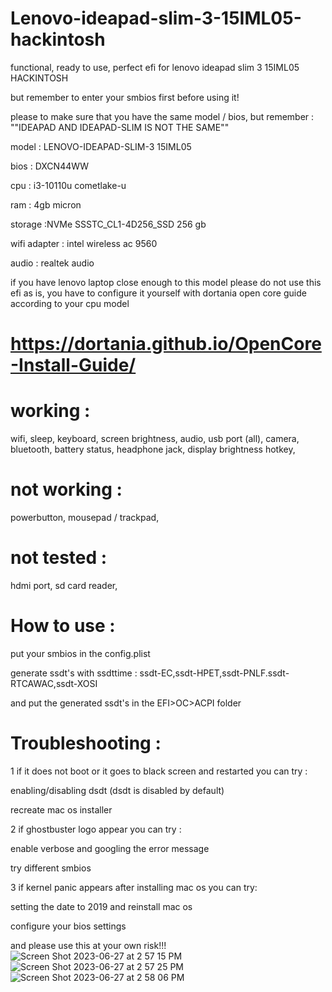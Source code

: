 # Lenovo-ideapad-slim-3-15IML05-hackintosh
functional, ready to use, perfect efi for lenovo ideapad slim 3 15IML05 HACKINTOSH

but remember to enter your smbios first before using it!

please to make sure that you have the same model / bios, but remember : ""IDEAPAD AND IDEAPAD-SLIM IS NOT THE SAME"" 

model            : LENOVO-IDEAPAD-SLIM-3 15IML05 

bios             : DXCN44WW 

cpu              : i3-10110u cometlake-u

ram              : 4gb micron

storage          :NVMe SSSTC_CL1-4D256_SSD 256 gb

wifi adapter     : intel wireless ac 9560

audio            : realtek audio

if you have lenovo laptop close enough to this model please do not use this efi as is, you have to configure it yourself with dortania open core guide according to your cpu model


# https://dortania.github.io/OpenCore-Install-Guide/


# working :
wifi,
sleep,
keyboard,
screen brightness,
audio,
usb port (all),
camera,
bluetooth,
battery status,
headphone jack,
display brightness hotkey,

# not working :
powerbutton,
mousepad / trackpad,

# not tested :
hdmi port,
sd card reader,


# How to use :

put your smbios in the config.plist

generate ssdt's with ssdttime : ssdt-EC,ssdt-HPET,ssdt-PNLF.ssdt-RTCAWAC,ssdt-XOSI

and put the generated ssdt's in the EFI>OC>ACPI folder

# Troubleshooting :

1 if it does not boot or it goes to black screen and restarted you can try :

enabling/disabling dsdt (dsdt is disabled by default)

recreate mac os installer


2 if ghostbuster logo appear you can try :

enable verbose and googling the error message

try different smbios


3 if kernel panic appears after installing mac os you can try:

setting the date to 2019 and reinstall mac os

configure your bios settings


and please use this at your own risk!!!
![Screen Shot 2023-06-27 at 2 57 15 PM](https://github.com/Reyhankeselek/Lenovo-ideapad-slim-3-15IML05-hackintosh/assets/87765920/822387ae-f20f-48c9-a6a6-b55c79d540e4)
![Screen Shot 2023-06-27 at 2 57 25 PM](https://github.com/Reyhankeselek/Lenovo-ideapad-slim-3-15IML05-hackintosh/assets/87765920/559c997d-a550-4218-95ee-bad6256c29d5)
![Screen Shot 2023-06-27 at 2 58 06 PM](https://github.com/Reyhankeselek/Lenovo-ideapad-slim-3-15IML05-hackintosh/assets/87765920/9e3e9e12-0c7b-4f46-a695-cb7c9e17e074)
